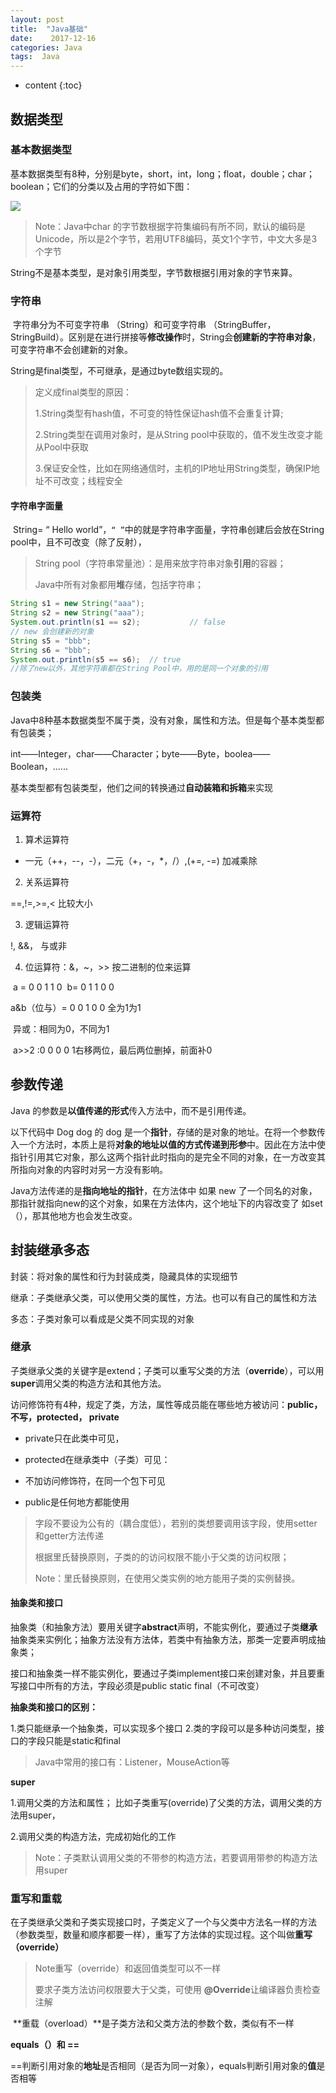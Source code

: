 ```yaml
---
layout: post
title:  "Java基础"
date:    2017-12-16 
categories: Java
tags:  Java
---
```


* content
{:toc}
## 数据类型

### 基本数据类型

​      基本数据类型有8种，分别是byte，short，int，long；float，double；char；boolean；它们的分类以及占用的字符如下图：

![](https://lukkyy.github.io/assets/java/basic/datetype.png)

> Note：Java中char 的字节数根据字符集编码有所不同，默认的编码是Unicode，所以是2个字节，若用UTF8编码，英文1个字节，中文大多是3个字节

   String不是基本类型，是对象引用类型，字节数根据引用对象的字节来算。

### 字符串 

​       字符串分为不可变字符串 （String）和可变字符串 （StringBuffer，StringBuild）。区别是在进行拼接等**修改操作**时，String会**创建新的字符串对象**，可变字符串不会创建新的对象。

String是final类型，不可继承，是通过byte数组实现的。

> 定义成final类型的原因：
>
> 1.String类型有hash值，不可变的特性保证hash值不会重复计算;
>
> 2.String类型在调用对象时，是从String pool中获取的，值不发生改变才能从Pool中获取
>
> 3.保证安全性，比如在网络通信时，主机的IP地址用String类型，确保IP地址不可改变；线程安全

#### 字符串字面量

​       String=  “ Hello world”，`“ ”`中的就是字符串字面量，字符串创建后会放在String pool中，且不可改变（除了反射），

> String pool（字符串常量池）：是用来放字符串对象**引用**的容器； 
>
> Java中所有对象都用**堆**存储，包括字符串；

```java
String s1 = new String("aaa");
String s2 = new String("aaa");
System.out.println(s1 == s2);           // false
// new 会创建新的对象
String s5 = "bbb";
String s6 = "bbb";
System.out.println(s5 == s6);  // true
//除了new以外，其他字符串都在String Pool中，用的是同一个对象的引用
```



### 包装类

​      Java中8种基本数据类型不属于类，没有对象，属性和方法。但是每个基本类型都有包装类；

int——Integer，char——Character；byte——Byte，boolea——Boolean，......

基本类型都有包装类型，他们之间的转换通过**自动装箱和拆箱**来实现



### 运算符

1.  算术运算符

   - 一元（++，--，-），二元（+，-，*，/）,(+=, -=)  加减乘除

2.  关系运算符

   ==,!=,>=,<   比较大小

3.  逻辑运算符

   !, &&，  与或非

4.  位运算符：&，~，>> 按二进制的位来运算

​                     a = 0 0 1 1 0
​                     b=  0 1 1 0 0

 a&b（位与）= 0 0 1 0 0 全为1为1

​           异或：相同为0，不同为1

​          a>>2 :0 0 0 0 1右移两位，最后两位删掉，前面补0



## 参数传递

Java 的参数是**以值传递的形式**传入方法中，而不是引用传递。

以下代码中 Dog dog 的 dog 是一个**指针**，存储的是对象的地址。在将一个参数传入一个方法时，本质上是将**对象的地址以值的方式传递到形参**中。因此在方法中使指针引用其它对象，那么这两个指针此时指向的是完全不同的对象，在一方改变其所指向对象的内容时对另一方没有影响。

Java方法传递的是**指向地址的指针**，在方法体中 如果 new 了一个同名的对象，那指针就指向new的这个对象，如果在方法体内，这个地址下的内容改变了 如set（），那其他地方也会发生改变。



## 封装继承多态

封装：将对象的属性和行为封装成类，隐藏具体的实现细节

继承：子类继承父类，可以使用父类的属性，方法。也可以有自己的属性和方法

多态：子类对象可以看成是父类不同实现的对象

### 继承

子类继承父类的关键字是extend；子类可以重写父类的方法（**override**），可以用**super**调用父类的构造方法和其他方法。

访问修饰符有4种，规定了类，方法，属性等成员能在哪些地方被访问：**public， 不写，protected，  private**

- private只在此类中可见，

- protected在继承类中（子类）可见：
- 不加访问修饰符，在同一个包下可见
- public是任何地方都能使用

> 字段不要设为公有的（耦合度低），若别的类想要调用该字段，使用setter和getter方法传递
>
> 根据里氏替换原则，子类的的访问权限不能小于父类的访问权限；
>
> Note：里氏替换原则，在使用父类实例的地方能用子类的实例替换。



#### 抽象类和接口

​        抽象类（和抽象方法）要用关键字**abstract**声明，不能实例化，要通过子类**继承**抽象类来实例化；抽象方法没有方法体，若类中有抽象方法，那类一定要声明成抽象类；

​       接口和抽象类一样不能实例化，要通过子类implement接口来创建对象，并且要重写接口中所有的方法，字段必须是public static final（不可改变）

**抽象类和接口的区别：**

1.类只能继承一个抽象类，可以实现多个接口
2.类的字段可以是多种访问类型，接口的字段只能是static和final

> Java中常用的接口有：Listener，MouseAction等

**super**

1.调用父类的方法和属性； 比如子类重写(override)了父类的方法，调用父类的方法用super，

2.调用父类的构造方法，完成初始化的工作

> Note：子类默认调用父类的不带参的构造方法，若要调用带参的构造方法用super



### 重写和重载

​       在子类继承父类和子类实现接口时，子类定义了一个与父类中方法名一样的方法（参数类型，数量和顺序都要一样），重写了方法体的实现过程。这个叫做**重写（override）**

> Note重写（override）和返回值类型可以不一样
>
> 要求子类方法访问权限要大于父类，可使用 **@Override**让编译器负责检查注解

​     **重载（overload）**是子类方法和父类方法的参数个数，类似有不一样



**equals（）和 ==**

==判断引用对象的**地址**是否相同（是否为同一对象），equals判断引用对象的**值**是否相等



